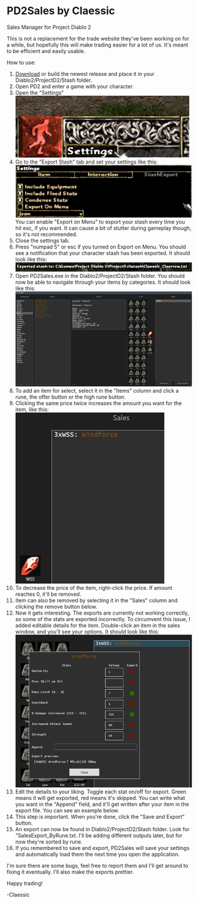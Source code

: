 # PD2Sales by Claessic
Sales Manager for Project Diablo 2

This is not a replacement for the trade website they've been working on for a while, but hopefully this will make trading easier for a lot of us. It's meant to be efficient and easily usable.

How to use:
1. [Download](https://github.com/ClaessicsGit/PD2Sales/blob/main/Newest%20Build/PD2Sales.exe) 
or build the newest release and place it in your Diablo2/ProjectD2/Stash folder.
2. Open PD2 and enter a game with your character. 
3. Open the "Settings" 
![Screenshot](ReadmeImages/PD2SalesOpenSettings.png)
4. Go to the "Export Stash" tab and set your settings like this:
![Screenshot](ReadmeImages/PD2SalesSettings.png)
You can enable "Export on Menu" to export your stash every time you hit esc, if you want. It can cause a bit of stutter during gameplay though, so it's not recommended.
5. Close the settings tab.
6. Press "numpad 5" or esc if you turned on Export on Menu. You should see a notification that your character stash has been exported. It should look like this:
![Screenshot](ReadmeImages/PD2SalesExportExample.png)
7. Open PD2Sales.exe in the Diablo2/ProjectD2/Stash folder. You should now be able to navigate through your items by categories. It should look like this:
![Screenshot](ReadmeImages/PD2SalesStorageExample.png)
8. To add an item for select, select it in the "Items" column and click a rune, the offer button or the high rune button.
9. Clicking the same price twice increases the amount you want for the item, like this:
![Screenshot](ReadmeImages/PD2SalesMoreClicksExample.png)
10. To decrease the price of the item, right-click the price. If amount reaches 0, it'll be removed.
11. Item can also be removed by selecting it in the "Sales" column and clicking the remove button below.
12. Now it gets interesting. The exports are currently not working correctly, so some of the stats are exported incorrectly. To circumvent this issue, I added editable details for the item. Double-click an item in the sales window, and you'll see your options. It should look like this:
![Screenshot](ReadmeImages/PD2SalesStorageDetailsExample.png)
13. Edit the details to your liking. Toggle each stat on/off for export. Green means it will get exported, red means it's skipped. You can write what you want in the "Append" field, and it'll get written after your item in the export file. You can see an example below.
14. This step is important. When you're done, click the "Save and Export" button.
15. An export can now be found in Diablo2/ProjectD2/Stash folder. Look for "SalesExport_ByRune.txt. I'll be adding different outputs later, but for now they're sorted by rune.
16. If you remembered to save and export, PD2Sales will save your settings and automatically load them the next time you open the application.

I'm sure there are some bugs, feel free to report them and I'll get around to fixing it eventually. I'll also make the exports prettier.

Happy trading!

-Claessic
